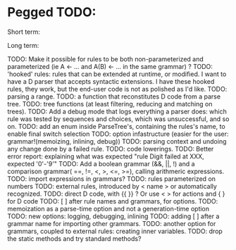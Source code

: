 Pegged TODO:
============

Short term:


Long term:

TODO: Make it possible for rules to be both non-parameterized and parameterized (ie A <- ... and A(B) <- ... in the same grammar) ?
TODO: 'hooked' rules: rules that can be extended at runtime, or modified. I want to have a D parser that accepts syntactic extensions. I have these hooked rules, they work, but the end-user code is not as polished as I'd like.
TODO: parsing a range.
TODO: a function that reconstitutes D code from a parse tree.
TODO: tree functions (at least filtering, reducing and matching on trees).
TODO: Add a debug mode that logs everything a parser does: which rule was tested by sequences and choices, which was unsuccessful, and so on.
TODO: add an enum inside ParseTree's, containing the rules's name, to enable final switch selection
TODO: option infastructure (easier for the user: grammar!(memoizing, inlining, debug))
TODO: parsing context and undoing any change done by a failed rule.
TODO: code lowerings.
TODO: Better error report: explaining what was expected "rule Digit failed at XXX, expected '0'-'9'"
TODO: Add a boolean grammar (&&, ||, !) and a comparison grammar( ==, !=, <, >, <=, >=), calling arithmeric expressions.
TODO: import expressions in grammars?
TODO: rules parameterized on numbers
TODO: external rules, introduced by < name > or automatically recognized.
TODO: direct D code, with {{ }} ? Or use < > for actions and { } for D code
TODO: [ ] after rule names and grammars, for options. 
TODO: memoization as a parse-time option and not a generation-time option
TODO: new options: logging, debugging, inlining
TODO: adding [ ] after a grammar name for importing other grammars.
TODO: another option for grammars, coupled to external rules: creating inner variables.
TODO: drop the static methods and try standard methods?

